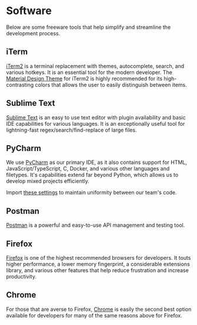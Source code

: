 # Software
Below are some freeware tools that help simplify and streamline the development process.


## iTerm
[iTerm2](https://www.iterm2.com/) is a terminal replacement with themes, autocomplete, search, and various hotkeys. It is an essential tool for the modern developer. 
The [Material Design Theme](https://github.com/MartinSeeler/iterm2-material-design) for iTerm2 is highly recommended for its high-contrasting colors that allows the user to easily distinguish between items.


## Sublime Text
[Sublime Text](https://www.sublimetext.com/) is an easy to use text editor with plugin availability and basic IDE capabilities for various languages. 
It is an exceptionally useful tool for lightning-fast regex/search/find-replace of large files.


## PyCharm

We use [PyCharm](https://www.jetbrains.com/pycharm/download/#section=mac) as our primary IDE, as it also contains support for HTML, JavaScript/TypeScript, C, Docker, and various other languages and filetypes. 
It's capabilities extend far beyond Python, which allows us to develop mixed projects efficiently.

Import [these settings](/style/python/settings.jar) to maintain uniformity between our team's code.


## Postman

[Postman](https://www.getpostman.com/downloads/) is a powerful and easy-to-use API management and testing tool.


## Firefox
[Firefox](https://www.mozilla.org/en-US/firefox/new/) is one of the highest recommended browsers for developers. 
It touts higher performance, a lower memory fingerprint, a considerable extensions library, and various other features that help reduce frustration and increase productivity.


## Chrome
For those that are averse to Firefox, [Chrome](https://www.google.com/chrome/) is easily the second best option available for developers for many of the same reasons above for Firefox.
